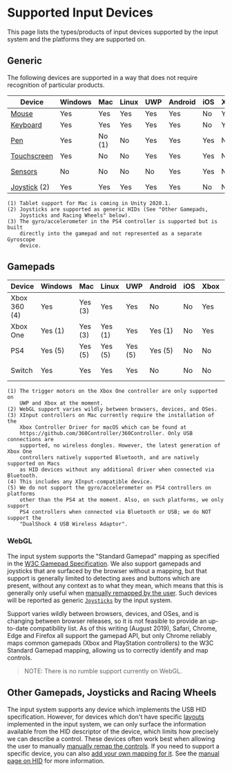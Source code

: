 # Supported Input Devices

This page lists the types/products of input devices supported by the input system and the platforms they are supported on.

## Generic

The following devices are supported in a way that does not require recognition of particular products.

|Device|Windows|Mac|Linux|UWP|Android|iOS|Xbox|PS4|Switch|WebGL|
|------|-------|---|-----|---|-------|---|----|---|------|-----|
|[Mouse](Mouse.md)|Yes|Yes|Yes|Yes|Yes|No|Yes|Yes|No|Yes|
|[Keyboard](Keyboard.md)|Yes|Yes|Yes|Yes|Yes|No|Yes|Yes|No|Yes|
|[Pen](Pen.md)|Yes|No (1)|No|Yes|Yes|Yes|No|No|No|No|
|[Touchscreen](Touch.md)|Yes|No|No|Yes|Yes|Yes|No|No|No|No|
|[Sensors](Sensors.md)|No|No|No|No|Yes|Yes|No|No (3)|No|No|
|[Joystick](#other-gamepads-joysticks-and-racing-wheels) (2)|Yes|Yes|Yes|Yes|Yes|No|No|No|No|Yes|

    (1) Tablet support for Mac is coming in Unity 2020.1.
    (2) Joysticks are supported as generic HIDs (See "Other Gamepads,
        Joysticks and Racing Wheels" below).
    (3) The gyro/accelerometer in the PS4 controller is supported but is built
        directly into the gamepad and not represented as a separate Gyroscope
        device.

## Gamepads

|Device|Windows|Mac|Linux|UWP|Android|iOS|Xbox|PS4|Switch|WebGL|
|------|-------|---|-----|---|-------|---|----|---|------|-----|
|Xbox 360 (4)|Yes|Yes (3)|Yes|Yes|No|No|Yes|No|No|Sometimes (2)|
|Xbox One|Yes (1)|Yes (3)|Yes (1)|Yes|Yes (1)|No|Yes|No|No|Sometimes (2)|
|PS4|Yes (5)|Yes (5)|Yes (5)|Yes (5)|Yes (5)|No|No|Yes|No|Sometimes (2)|
|Switch|Yes|Yes|Yes|Yes|No|No|No|No|Yes|Sometimes (2)|

    (1) The trigger motors on the Xbox One controller are only supported on
        UWP and Xbox at the moment.
    (2) WebGL support varies wildly between browsers, devices, and OSes.
    (3) XInput controllers on Mac currently require the installation of the
        Xbox Controller Driver for macOS which can be found at
        https://github.com/360Controller/360Controller. Only USB connections are
        supported, no wireless dongles. However, the latest generation of Xbox One
        controllers natively supported Bluetooth, and are natively supported on Macs
        as HID devices without any additional driver when connected via Bluetooth.
    (4) This includes any XInput-compatible device.
    (5) We do not support the gyro/accelerometer on PS4 controllers on platforms
        other than the PS4 at the moment. Also, on such platforms, we only support
        PS4 controllers when connected via Bluetooth or USB; we do NOT support the
        "DualShock 4 USB Wireless Adaptor".

### WebGL

The input system supports the "Standard Gamepad" mapping as specified in the [W3C Gamepad Specification](https://www.w3.org/TR/gamepad/#remapping). We also support gamepads and joysticks that are surfaced by the browser without a mapping, but that support is generally limited to detecting axes and buttons which are present, without any context as to what they mean, which means that this is generally only useful when [manually remapped by the user](HowDoI.md#-create-a-ui-to-rebind-input-in-my-game). Such devices will be reported as generic [`Joysticks`](../api/UnityEngine.InputSystem.Joystick.html) by the input system.

Support varies wildly between browsers, devices, and OSes, and is changing between browser releases, so it is not feasible to provide an up-to-date compatibility list. As of this writing (August 2019), Safari, Chrome, Edge and Firefox all support the gamepad API, but only Chrome reliably maps common gamepads (Xbox and PlayStation controllers) to the W3C Standard Gamepad mapping, allowing us to correctly identify and map controls.

>NOTE: There is no rumble support currently on WebGL.

## Other Gamepads, Joysticks and Racing Wheels

The input system supports any device which implements the USB HID specification. However, for devices which don't have specific [layouts](Layouts.md) implemented in the input system, we can only surface the information available from the HID descriptor of the device, which limits how precisely we can describe a control. These devices often work best when allowing the user to manually [manually remap the controls](HowDoI.md#-create-a-ui-to-rebind-input-in-my-game). If you need to support a specific device, you can also [add your own mapping for it](HowDoI.md#-create-my-own-custom-devices). See the [manual page on HID](HID.md) for more information.
